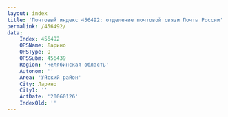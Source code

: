 ```yaml
---
layout: index
title: 'Почтовый индекс 456492: отделение почтовой связи Почты России'
permalink: /456492/
data:
    Index: 456492
    OPSName: Ларино
    OPSType: О
    OPSSubm: 456439
    Region: 'Челябинская область'
    Autonom: ''
    Area: 'Уйский район'
    City: Ларино
    City1: ''
    ActDate: '20060126'
    IndexOld: ''
---
```

